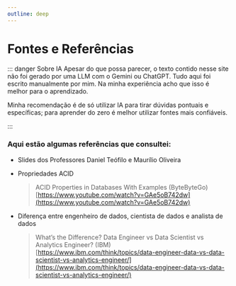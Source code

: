 ```yaml
---
outline: deep
---
```


# Fontes e Referências



::: danger Sobre IA
Apesar do que possa parecer, o texto contido nesse site não foi gerado por uma LLM com o Gemini ou ChatGPT. Tudo aqui foi escrito manualmente por mim. Na minha experiência acho que isso é melhor para o aprendizado. 

Minha recomendação é de só utilizar IA para tirar dúvidas pontuais e específicas; para aprender do zero é melhor utilizar fontes mais confiáveis. 

:::



### Aqui estão algumas referências que consultei: 


- Slides dos Professores Daniel Teófilo e Maurílio Oliveira


- Propriedades ACID
	> ACID Properties in Databases With Examples  (ByteByteGo) [https://www.youtube.com/watch?v=GAe5oB742dw](https://www.youtube.com/watch?v=GAe5oB742dw)


- Diferença entre engenheiro de dados, cientista de dados e analista de dados
	> What’s the Difference? Data Engineer vs Data Scientist vs Analytics Engineer? (IBM) [https://www.ibm.com/think/topics/data-engineer-data-vs-data-scientist-vs-analytics-engineer/](https://www.ibm.com/think/topics/data-engineer-data-vs-data-scientist-vs-analytics-engineer/)




  